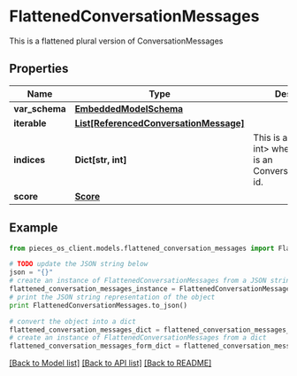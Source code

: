 # FlattenedConversationMessages

This is a flattened plural version of ConversationMessages

## Properties

Name | Type | Description | Notes
------------ | ------------- | ------------- | -------------
**var_schema** | [**EmbeddedModelSchema**](EmbeddedModelSchema) |  | [optional] 
**iterable** | [**List[ReferencedConversationMessage]**](ReferencedConversationMessage) |  | 
**indices** | **Dict[str, int]** | This is a Map&lt;String, int&gt; where the the key is an ConversationMessage id. | [optional] 
**score** | [**Score**](Score) |  | [optional] 

## Example

```python
from pieces_os_client.models.flattened_conversation_messages import FlattenedConversationMessages

# TODO update the JSON string below
json = "{}"
# create an instance of FlattenedConversationMessages from a JSON string
flattened_conversation_messages_instance = FlattenedConversationMessages.from_json(json)
# print the JSON string representation of the object
print FlattenedConversationMessages.to_json()

# convert the object into a dict
flattened_conversation_messages_dict = flattened_conversation_messages_instance.to_dict()
# create an instance of FlattenedConversationMessages from a dict
flattened_conversation_messages_form_dict = flattened_conversation_messages.from_dict(flattened_conversation_messages_dict)
```
[[Back to Model list]](../README#documentation-for-models) [[Back to API list]](../README#documentation-for-api-endpoints) [[Back to README]](../README)


